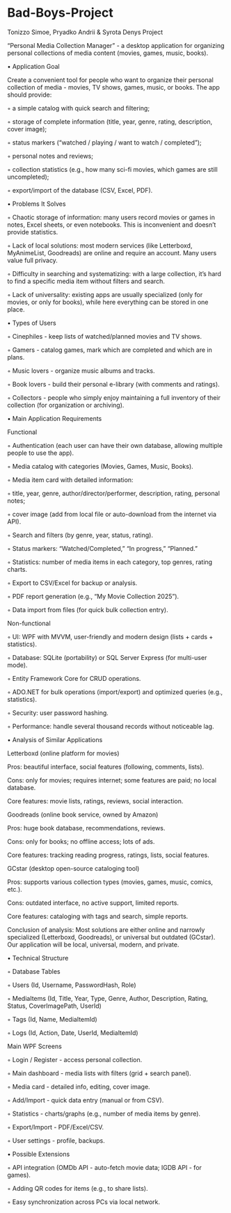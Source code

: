# Bad-Boys-Project
Tonizzo Simoe, Pryadko Andrii &amp; Syrota Denys Project

“Personal Media Collection Manager” - a desktop application for organizing personal collections of media content (movies, games, music, books).

• Application Goal

Create a convenient tool for people who want to organize their personal collection of media - movies, TV shows, games, music, or books.
The app should provide:

   ◦ a simple catalog with quick search and filtering;

   ◦ storage of complete information (title, year, genre, rating, description, cover image);

   ◦ status markers (“watched / playing / want to watch / completed”);

   ◦ personal notes and reviews;

   ◦ collection statistics (e.g., how many sci-fi movies, which games are still uncompleted);

   ◦ export/import of the database (CSV, Excel, PDF).

• Problems It Solves

   ◦ Chaotic storage of information: many users record movies or games in notes, Excel sheets, or even notebooks. This is inconvenient and doesn’t provide statistics.

   ◦ Lack of local solutions: most modern services (like Letterboxd, MyAnimeList, Goodreads) are online and require an account. Many users value full privacy.

   ◦ Difficulty in searching and systematizing: with a large collection, it’s hard to find a specific media item without filters and search.

   ◦ Lack of universality: existing apps are usually specialized (only for movies, or only for books), while here everything can be stored in one place.

• Types of Users

   ◦ Cinephiles - keep lists of watched/planned movies and TV shows.

   ◦ Gamers - catalog games, mark which are completed and which are in plans.

   ◦ Music lovers - organize music albums and tracks.

   ◦ Book lovers - build their personal e-library (with comments and ratings).

   ◦ Collectors - people who simply enjoy maintaining a full inventory of their collection (for organization or archiving).

• Main Application Requirements

  Functional

   ◦ Authentication (each user can have their own database, allowing multiple people to use the app).

   ◦ Media catalog with categories (Movies, Games, Music, Books).

   ◦ Media item card with detailed information:

   ◦ title, year, genre, author/director/performer, description, rating, personal notes;

   ◦ cover image (add from local file or auto-download from the internet via API).

   ◦ Search and filters (by genre, year, status, rating).

   ◦ Status markers: “Watched/Completed,” “In progress,” “Planned.”

   ◦ Statistics: number of media items in each category, top genres, rating charts.

   ◦ Export to CSV/Excel for backup or analysis.

   ◦ PDF report generation (e.g., “My Movie Collection 2025”).

   ◦ Data import from files (for quick bulk collection entry).

  Non-functional

   ◦ UI: WPF with MVVM, user-friendly and modern design (lists + cards + statistics).

   ◦ Database: SQLite (portability) or SQL Server Express (for multi-user mode).

   ◦ Entity Framework Core for CRUD operations.

   ◦ ADO.NET for bulk operations (import/export) and optimized queries (e.g., statistics).

   ◦ Security: user password hashing.

   ◦ Performance: handle several thousand records without noticeable lag.

• Analysis of Similar Applications

Letterboxd (online platform for movies)

Pros: beautiful interface, social features (following, comments, lists).

Cons: only for movies; requires internet; some features are paid; no local database.

Core features: movie lists, ratings, reviews, social interaction.

Goodreads (online book service, owned by Amazon)

Pros: huge book database, recommendations, reviews.

Cons: only for books; no offline access; lots of ads.

Core features: tracking reading progress, ratings, lists, social features.

GCstar (desktop open-source cataloging tool)

Pros: supports various collection types (movies, games, music, comics, etc.).

Cons: outdated interface, no active support, limited reports.

Core features: cataloging with tags and search, simple reports.

Conclusion of analysis: Most solutions are either online and narrowly specialized (Letterboxd, Goodreads), or universal but outdated (GCstar). Our application will be local, universal, modern, and private.

• Technical Structure

   ◦ Database Tables

   ◦ Users (Id, Username, PasswordHash, Role)

   ◦ MediaItems (Id, Title, Year, Type, Genre, Author, Description, Rating, Status, CoverImagePath, UserId)

   ◦ Tags (Id, Name, MediaItemId)

   ◦ Logs (Id, Action, Date, UserId, MediaItemId)

Main WPF Screens

   ◦ Login / Register - access personal collection.

   ◦ Main dashboard - media lists with filters (grid + search panel).

   ◦ Media card - detailed info, editing, cover image.

   ◦ Add/Import - quick data entry (manual or from CSV).

   ◦ Statistics - charts/graphs (e.g., number of media items by genre).

   ◦ Export/Import - PDF/Excel/CSV.

   ◦ User settings - profile, backups.

• Possible Extensions

   ◦ API integration (OMDb API - auto-fetch movie data; IGDB API - for games).

   ◦ Adding QR codes for items (e.g., to share lists).

   ◦ Easy synchronization across PCs via local network.
